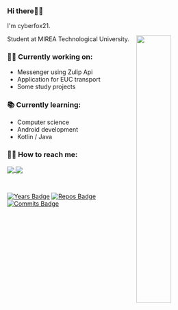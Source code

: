 ### Hi there🐱‍👤

I'm cyberfox21.

<img src="https://downloader.disk.yandex.ru/preview/ffed65d78798fd43ab7dd7a6fb2b511091013b15d4e6d2ca0bc5499bdcce4d9c/61e39c6c/8ivgqHiO0xnulZRnKUBq8UP8V5PLlHnML0UeFGiRFW6b3lAgGZ4jykYs3ToI2J3yESEF8oQXw7tea8QmkO3Y1Q%3D%3D?uid=0&filename=profile-character.png&disposition=inline&hash=&limit=0&content_type=image%2Fpng&owner_uid=0&tknv=v2&size=2048x2048" align="right" width="40%" height="auto">


Student at MIREA Technological University.


### 🐱‍💻 Currently working on:
- Messenger using Zulip Api
- Application for EUC transport
- Some study projects

### 📚 Currently learning:
- Computer science
- Android development
- Kotlin / Java

### 🐱‍🏍 How to reach me:
<p align="left">
    <a href="https://t.me/cyberfox_21">
        <img src="https://img.shields.io/badge/Telegram-2CA5E0?style=for-the-badge&logo=telegram&logoColor=white" align="center">
    </a>
    <a href="https://vk.com/cyberfox21">
        <img src = "https://img.shields.io/badge/вконтакте-%232E87FB.svg?&style=for-the-badge&logo=vk&logoColor=white" align="center">
    </a>
</p>

<br>

[![Years Badge](https://badges.pufler.dev/years/cyberfox21)](https://badges.pufler.dev) [![Repos Badge](https://badges.pufler.dev/repos/cyberfox21)](https://badges.pufler.dev) [![Commits Badge](https://badges.pufler.dev/commits/monthly/YanaGlad)](https://badges.pufler.dev)
